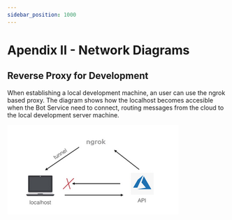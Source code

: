 ```yaml
---
sidebar_position: 1000
---
```


# Apendix II - Network Diagrams

## Reverse Proxy for Development

When establishing a local development machine, an user can use the ngrok based proxy. The diagram shows how the localhost becomes accesible when the Bot Service need to connect, routing messages from the cloud to the local development server machine.

![General Bots Reverse Proxy](./images/GeneralBotsReverseProxy.png)
